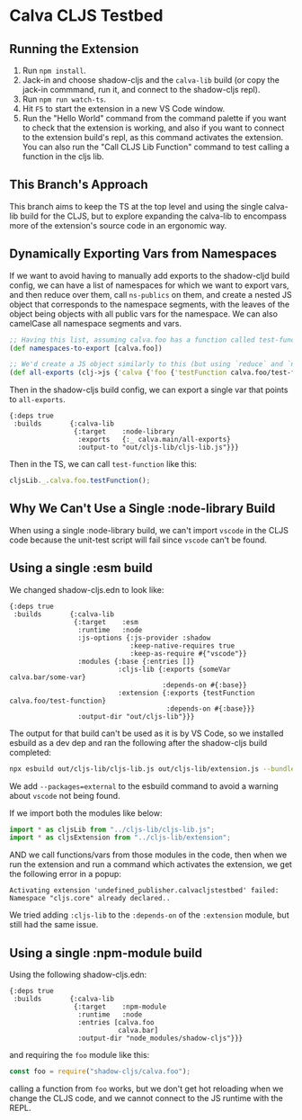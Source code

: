 # Calva CLJS Testbed

## Running the Extension

1. Run `npm install`.
2. Jack-in and choose shadow-cljs and the `calva-lib` build (or copy the jack-in commmand, run it, and connect to the shadow-cljs repl).
3. Run `npm run watch-ts`.
4. Hit `F5` to start the extension in a new VS Code window.
5. Run the "Hello World" command from the command palette if you want to check that the extension is working, and also if you want to connect to the extension build's repl, as this command activates the extension. You can also run the "Call CLJS Lib Function" command to test calling a function in the cljs lib.

## This Branch's Approach

This branch aims to keep the TS at the top level and using the single calva-lib build for the CLJS, but to explore expanding the calva-lib to encompass more of the extension's source code in an ergonomic way.

## Dynamically Exporting Vars from Namespaces

If we want to avoid having to manually add exports to the shadow-cljd build config, we can have a list of namespaces for which we want to export vars, and then reduce over them, call `ns-publics` on them, and create a nested JS object that corresponds to the namespace segments, with the leaves of the object being objects with all public vars for the namespace. We can also camelCase all namespace segments and vars.

```clojure
;; Having this list, assuming calva.foo has a function called test-function...
(def namespaces-to-export [calva.foo])

;; We'd create a JS object similarly to this (but using `reduce` and `ns-publics`)
(def all-exports (clj->js {'calva {'foo {'testFunction calva.foo/test-function}}}))
```

Then in the shadow-cljs build config, we can export a single var that points to `all-exports`.

```edn
{:deps true
 :builds       {:calva-lib
                {:target    :node-library
                 :exports   {:_ calva.main/all-exports}
                 :output-to "out/cljs-lib/cljs-lib.js"}}}
```

Then in the TS, we can call `test-function` like this:

```typescript
cljsLib._.calva.foo.testFunction();
```

## Why We Can't Use a Single :node-library Build

When using a single :node-library build, we can't import `vscode` in the CLJS code because the unit-test script will fail since `vscode` can't be found.

## Using a single :esm build

We changed shadow-cljs.edn to look like:

```edn
{:deps true
 :builds       {:calva-lib
                {:target    :esm
                 :runtime   :node
                 :js-options {:js-provider :shadow
                              :keep-native-requires true
                              :keep-as-require #{"vscode"}}
                 :modules {:base {:entries []}
                           :cljs-lib {:exports {someVar calva.bar/some-var}
                                      :depends-on #{:base}}
                           :extension {:exports {testFunction calva.foo/test-function}
                                       :depends-on #{:base}}}
                 :output-dir "out/cljs-lib"}}}
```

The output for that build can't be used as it is by VS Code, so we installed esbuild as a dev dep and ran the following after the shadow-cljs build completed:

```bash
npx esbuild out/cljs-lib/cljs-lib.js out/cljs-lib/extension.js --bundle --platform=node --outdir=cljs-lib --packages=external
```

We add `--packages=external` to the esbuild command to avoid a warning about `vscode` not being found.

If we import both the modules like below:

```typescript
import * as cljsLib from "../cljs-lib/cljs-lib.js";
import * as cljsExtension from "../cljs-lib/extension";
```

AND we call functions/vars from those modules in the code, then when we run the extension and run a command which activates the extension, we get the following error in a popup:

```text
Activating extension 'undefined_publisher.calvacljstestbed' failed: Namespace "cljs.core" already declared..
```

We tried adding `:cljs-lib` to the `:depends-on` of the `:extension` module, but still had the same issue.

## Using a single :npm-module build

Using the following shadow-cljs.edn:

```edn
{:deps true
 :builds       {:calva-lib
                {:target    :npm-module
                 :runtime   :node
                 :entries [calva.foo
                           calva.bar]
                 :output-dir "node_modules/shadow-cljs"}}}
```

and requiring the `foo` module like this:

```typescript
const foo = require("shadow-cljs/calva.foo");
```

calling a function from `foo` works, but we don't get hot reloading when we change the CLJS code, and we cannot connect to the JS runtime with the REPL.
